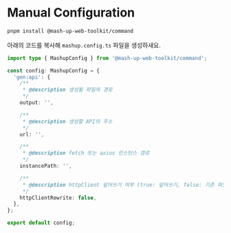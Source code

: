 # Manual Configuration

```bash
pnpm install @mash-up-web-toolkit/command
```

아래의 코드를 복사해 `mashup.config.ts` 파일을 생성하새요.

```ts
import type { MashupConfig } from '@mash-up-web-toolkit/command';

const config: MashupConfig = {
  'gen:api': {
    /**
     * @description 생성될 파일의 경로
     */
    output: '',

    /**
     * @description 생성할 API의 주소
     */
    url: '',

    /**
     * @description fetch 또는 axios 인스턴스 경로
     */
    instancePath: '',

    /**
     * @description httpClient 덮어쓰기 여부 (true: 덮어쓰기, false: 기존 파일 사용)
     */
    httpClientRewrite: false,
  },
};

export default config;
```
